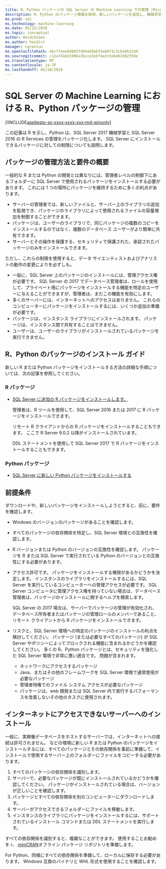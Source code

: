 ```yaml
---
title: R、Python パッケージの SQL Server の Machine Learning での管理 |Microsoft ドキュメント
description: R、Python のパッケージ情報を取得、新しいパッケージを追加し、機械学習用に構成された SQL Server インスタンス上のクライアント アクセスを有効にします。
ms.prod: sql
ms.technology: machine-learning
ms.date: 05/15/2018
ms.topic: conceptual
author: HeidiSteen
ms.author: heidist
manager: cgronlun
ms.openlocfilehash: abc77eee8d803fd94a58abfdab6f1c3cbe6621dd
ms.sourcegitcommit: c12a7416d1996a3bcce3ebf4a3c9abe61b02fb9e
ms.translationtype: MT
ms.contentlocale: ja-JP
ms.lasthandoff: 05/10/2018
---
```

# <a name="r-and-python-package-management-in-sql-server-machine-learning"></a>SQL Server の Machine Learning における R、Python パッケージの管理
[!INCLUDE[appliesto-ss-xxxx-xxxx-xxx-md-winonly](../../includes/appliesto-ss-xxxx-xxxx-xxx-md-winonly.md)]

この記事は R を示し、Python は、SQL Server 2017 機械学習と SQL Server 2016 の R Services の管理をパッケージ化します。 SQL Server にインストールできるパッケージに対しての制限についても説明します。

## <a name="overview-of-package-management-methods-and-requirements"></a>パッケージの管理方法と要件の概要

一般的な R または Python の開発とは異なりには、管理者レベルの制御下にあるフォルダーに SQL Server で使用されるパッケージをインストールする必要があります。 これには 1 つの場所にパッケージを維持するために多くの利点があります。

+ サーバーの管理者では、新しいファイルと、サーバー上のライブラリの追加を監視でき、パッケージのライブラリによって使用されるファイルの容量増加を制御することができます。 
+ パッケージは、ユーザーのライブラリで、同じパッケージの複数のコピーをインストールするのではなく、複数のデータベース ユーザーがより簡単に共有できます。
+ サーバーとその操作を保護する、セキュリティで保護された、承認されたパッケージのみをインストールできます。

ただし、これらの制限を使用すると、データ サイエンティストおよびアナリストの動作の変更によりを必ずしも。

+ 一般に、SQL Server 上のパッケージのインストールには、管理アクセス権が必要です。 SQL Server の 2017 でデータベース管理者は、ロールを使用して、プライベート用にパッケージをインストールする機能を特定のユーザーに与えることができますが、管理者は、まだこの機能を有効にします。
+ 多くのサーバーには、インターネットへのアクセスはありません。 これらのコンピューターにパッケージをインストールするには、いくつか追加の準備が必要です。
+ パッケージは、インスタンス ライブラリにインストールされます。 パッケージは、インスタンス間で共有することはできません。
+ ユーザーは、ユーザーのライブラリがインストールされているパッケージを実行できません。

## <a name="package-installation-guides-for-r-or-python"></a>R、Python のパッケージのインストール ガイド

新しい R または Python パッケージをインストールする方法の詳細な手順については、次の記事を参照してください。 

### <a name="r-packages"></a>R パッケージ

+ [SQL Server に追加の R パッケージをインストールします。](install-additional-r-packages-on-sql-server.md)

    管理者は、R ツールを使用して、SQL Server 2016 または 2017 に R パッケージをインストールできます。

    リモート R クライアントからの R パッケージをインストールすることもできます。 ここで R Server 9.0.2 以降がインストールされています。

    DDL ステートメントを使用して SQL Server 2017 で R パッケージをインストールすることもできます。

### <a name="python-packages"></a>Python パッケージ

+ [SQL Server に新しい Python パッケージをインストールする](../python/install-additional-python-packages-on-sql-server.md)

## <a name="prerequisites"></a>前提条件

ダウンロードや、新しいパッケージをインストールしようとすると、前に、要件を確認します。

+ Windows のバージョンのパッケージがあることを確認します。

+ すべてのパッケージの依存関係を特定し、SQL Server 環境との互換性を確認します。

+ R バージョンまたは Python のバージョンの互換性を確認します。 パッケージを R または SQL Server で実行されている Python のバージョンとの互換性にする必要があります。

+ アクセス許可です。 パッケージをインストールする権限があるかどうかを決定します。 インスタンスのライブラリをインストールするには、SQL Server を実行しているコンピューターへの管理アクセスが必要です。 SQL Server コンピュータに管理アクセス権を持っていない場合は、データベース管理者は、パッケージのインストールに関するヘルプを検索します。

    SQL Server の 2017 場合は、サーバーでパッケージの管理が有効化され、データベース所有者またはパッケージの管理ロールのメンバーであること、リモート クライアントから R パッケージをインストールできます。

+ リスクと、SQL Server 環境への特定のパッケージのインストールの利点を検討してください。 パッケージ (または必要なすべてのパッケージ) が SQL Server やポリシーによってブロックされる機能に含まれるかどうかを確認してください。 多くの R、Python パッケージとは、セキュリティを強化した SQL Server 環境で非常に悪い適合です。 問題が含まれます。

    - ネットワークにアクセスするパッケージ
    - Java、またはその他のフレームワークを SQL Server 環境で通常使用が必要なパッケージ
    - 管理者特権でのファイル システム アクセスが必要なパッケージ
    - パッケージは、web 開発または SQL Server 内で実行するパフォーマンスを改善しないその他のタスクに使用されます。

## <a name="installation-on-servers-with-no-internet-access"></a>インターネットにアクセスできないサーバーへのインストール

一般に、実稼働データベースをホストするサーバーでは、インターネットへの接続は許可されません。 などの環境に新しい R または Python のパッケージをインストールするには、すべてのパッケージとその依存関係を事前に準備して、インストールで使用するサーバー上のフォルダーにファイルをコピーする必要があります。

1. すべてのパッケージの依存関係を識別します。 
2. サーバーで、必要なパッケージが既にインストールされているかどうかを確認してください。 パッケージがインストールされている場合は、バージョンが正しいことを確認します。
3. パッケージとすべての依存関係を別のコンピューターにダウンロードします。
4. サーバーがアクセスできるフォルダーにファイルを移動します。
5. インスタンスのライブラリにパッケージをインストールするには、サポートされているインストール コマンドまたは DDL ステートメントを実行します。

すべての依存関係を識別すると、複雑なことができます。 使用することお勧めを r、 [miniCRAN](create-a-local-package-repository-using-minicran.md)オフライン パッケージ リポジトリを準備します。

For Python、同様にすべての依存関係を準備して、ローカルに保存する必要があります。 Windows 互換のバイナリと WHL 形式を使用することを確認します。
